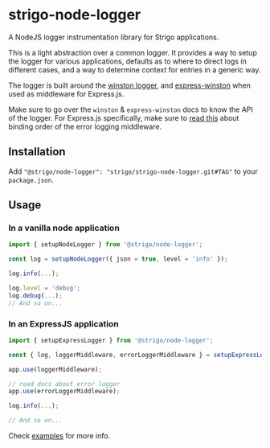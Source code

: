 # strigo-node-logger

A NodeJS logger instrumentation library for Strigo applications.

This is a light abstraction over a common logger.
It provides a way to setup the logger for various applications, defaults as to where to direct logs in different cases, and a way to determine context for entries in a generic way.

The logger is built around the [winston logger](https://github.com/winstonjs/winston), and
[express-winston](https://github.com/bithavoc/express-winston) when used as middleware for Express.js.

Make sure to go over the `winston` & `express-winston` docs to know the API of the logger.
For Express.js specifically, make sure to [read this](https://github.com/bithavoc/express-winston#error-logging) about binding order of the error logging middleware. 

## Installation

Add `"@strigo/node-logger": "strigo/strigo-node-logger.git#TAG"` to your `package.json`.

## Usage

### In a vanilla node application

```javascript
import { setupNodeLogger } from '@strigo/node-logger';

const log = setupNodeLogger({ json = true, level = 'info' });

log.info(...);

log.level = 'debug';
log.debug(...);
// And so on...
```

### In an ExpressJS application

```javascript
import { setupExpressLogger } from '@strigo/node-logger';

const { log, loggerMiddleware, errorLoggerMiddleware } = setupExpressLogger({});

app.use(loggerMiddleware);

// read docs about error logger
app.use(errorLoggerMiddleware);

log.info(...);

// And so on...
```

Check [examples](examples) for more info.
